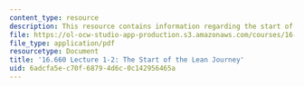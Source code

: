```yaml
---
content_type: resource
description: This resource contains information regarding the start of the lean journey.
file: https://ol-ocw-studio-app-production.s3.amazonaws.com/courses/16-660j-introduction-to-lean-six-sigma-methods-january-iap-2012/6adcfa5ec70f68794d6c0c142956465a_MIT16_660JIAP12_1-2.pdf
file_type: application/pdf
resourcetype: Document
title: '16.660 Lecture 1-2: The Start of the Lean Journey'
uid: 6adcfa5e-c70f-6879-4d6c-0c142956465a
---
```

